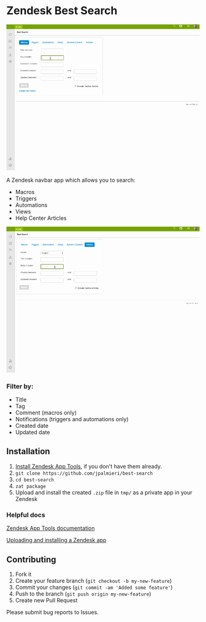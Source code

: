 # Zendesk Best Search

![Macro Search](/assets/search-macros.gif?raw=true)

A Zendesk navbar app which allows you to search:
* Macros
* Triggers
* Automations
* Views
* Help Center Articles

![Article Search](/assets/search-articles.gif?raw=true)

### Filter by:

* Title
* Tag
* Comment (macros only)
* Notifications (triggers and automations only)
* Created date
* Updated date

## Installation

1. [Install Zendesk App Tools](https://support.zendesk.com/hc/en-us/articles/203691236), if you don't have them already.
2. `git clone https://github.com/jpalmieri/best-search`
3. `cd best-search`
4. `zat package`
5. Upload and install the created `.zip` file in `tmp/` as a private app in your Zendesk

### Helpful docs

[Zendesk App Tools documentation](https://developer.zendesk.com/apps/docs/agent/tools)

[Uploading and installing a Zendesk app](https://support.zendesk.com/hc/en-us/articles/203691296--ZAF-v1-Building-your-first-Zendesk-app-Part-5-Installing-the-app-in-your-Zendesk)

## Contributing

1. Fork it
2. Create your feature branch (`git checkout -b my-new-feature`)
3. Commit your changes (`git commit -am 'Added some feature'`)
4. Push to the branch (`git push origin my-new-feature`)
5. Create new Pull Request

Please submit bug reports to Issues.
